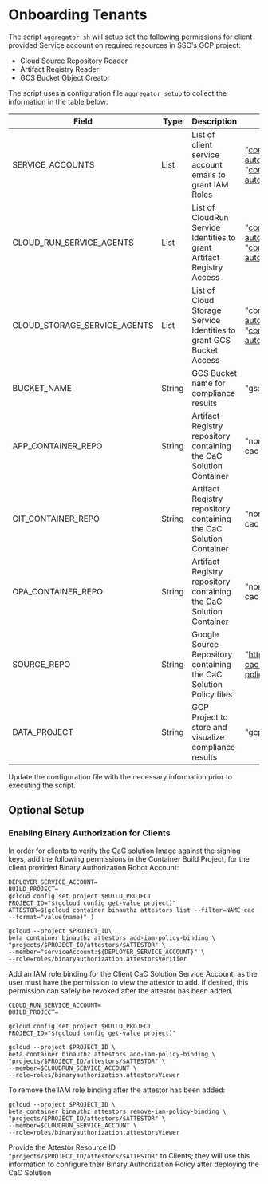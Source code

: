 # Onboarding Tenants

The script `aggregator.sh` will setup set the following permissions for client provided Service account on required resources in SSC's GCP project:

* Cloud Source Repository Reader
* Artifact Registry Reader
* GCS Bucket Object Creator

The script uses a configuration file `aggregator_setup` to collect the information in the table below:

|Field                          | Type      | Description                                                           | Example                                                                                                           |
|-------------------------------|-----------|-----------------------------------------------------------------------|-------------------------------------------------------------------------------------------------------------------|
|SERVICE_ACCOUNTS               | List      | List of client service account emails to grant IAM Roles              | "compliance-automation@example2.iam.gserviceaccount.com" "compliance-automation@example1.iam.gserviceaccount.com" |
|CLOUD_RUN_SERVICE_AGENTS       | List      | List of CloudRun Service Identities to grant Artifact Registry Access | "compliance-automation@example2.iam.gserviceaccount.com" "compliance-automation@example1.iam.gserviceaccount.com" |
|CLOUD_STORAGE_SERVICE_AGENTS   | List      | List of Cloud Storage Service Identities to grant GCS Bucket Access   | "compliance-automation@example2.iam.gserviceaccount.com" "compliance-automation@example1.iam.gserviceaccount.com" |
|BUCKET_NAME                    | String    | GCS Bucket name for compliance results                                | "gs://gcp-cac-solution"                                                                                           |
|APP_CONTAINER_REPO                 | String    | Artifact Registry repository containing the CaC Solution Container    | "northamerica-northeast1-docker.pkg.dev/gcp-cac-solution-build/opa-python"  | 
|GIT_CONTAINER_REPO                 | String    | Artifact Registry repository containing the CaC Solution Container    | "northamerica-northeast1-docker.pkg.dev/gcp-cac-solution-build/opa-python"   |
|OPA_CONTAINER_REPO                 | String    | Artifact Registry repository containing the CaC Solution Container    | "northamerica-northeast1-docker.pkg.dev/gcp-cac-solution-build/opa-python"                             |
|SOURCE_REPO                    | String    | Google Source Repository containing the CaC Solution Policy files     | "https://source.developers.google.com/p/gcp-cac-solution-policies/r/gcp-cac-solution-policies"                    |
|DATA_PROJECT                   | String    | GCP Project to store and visualize compliance results                 | "gcp-cac-solution"

Update the configuration file with the necessary information prior to executing the script.

## Optional Setup

### Enabling Binary Authorization for Clients

In order for clients to verify the CaC solution Image against the signing keys, add the following permissions in the Container Build Project, for the client provided Binary Authorization Robot Account:

```shell
DEPLOYER_SERVICE_ACCOUNT=
BUILD_PROJECT=
gcloud config set project $BUILD_PROJECT
PROJECT_ID="$(gcloud config get-value project)"
ATTESTOR=$(gcloud container binauthz attestors list --filter=NAME:cac --format="value(name)" )

gcloud --project $PROJECT_ID\
beta container binauthz attestors add-iam-policy-binding \
"projects/$PROJECT_ID/attestors/$ATTESTOR" \
--member="serviceAccount:${DEPLOYER_SERVICE_ACCOUNT}" \
--role=roles/binaryauthorization.attestorsVerifier
```

Add an IAM role binding for the Client CaC Solution Service Account, as the user must have the permission to view the attestor to add. If desired, this permission can safely be revoked after the attestor has been added.

```shell
CLOUD_RUN_SERVICE_ACCOUNT=
BUILD_PROJECT=

gcloud config set project $BUILD_PROJECT
PROJECT_ID="$(gcloud config get-value project)"

gcloud --project $PROJECT_ID \
beta container binauthz attestors add-iam-policy-binding \
"projects/$PROJECT_ID/attestors/$ATTESTOR" \ 
--member=$CLOUDRUN_SERVICE_ACCOUNT \
--role=roles/binaryauthorization.attestorsViewer

```

To remove the IAM role binding after the attestor has been added:

```shell
gcloud --project $PROJECT_ID \
beta container binauthz attestors remove-iam-policy-binding \
"projects/$PROJECT_ID/attestors/$ATTESTOR" \ 
--member=$CLOUDRUN_SERVICE_ACCOUNT \
--role=roles/binaryauthorization.attestorsViewer
```

Provide the Attestor Resource ID `"projects/$PROJECT_ID/attestors/$ATTESTOR"` to Clients; they will use this information to configure their Binary Authorization Policy after deploying the CaC Solution